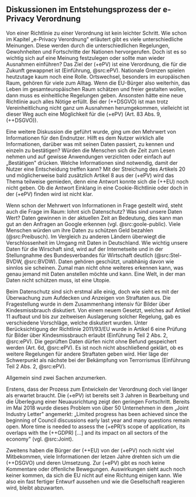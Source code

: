## Diskussionen im Entstehungsprozess der e-Privacy Verordnung

Von einer Richtlinie zu einer Verordnung ist kein leichter Schritt. Wie schon im Kapitel „e-Privacy Verordnung" erläutert gibt es viele unterschiedliche Meinungen. Diese werden durch die unterschiedlichen Regelungen, Gewohnheiten und Fortschritte der Nationen hervorgerufen. Doch ist es so wichtig sich auf eine Meinung festzulegen oder sollte man wieder Ausnahmen einführen? Das Ziel der (+ePV) ist eine Verordnung, die für die Zukunft gewappnet ist (Einführung, @src:ePV). Nationale Grenzen spielen heutzutage kaum noch eine Rolle. Ortswechsel, besonders im europäischen Raum, gehören für viele zum Alltag. Wenn die EU-Bürger also weiterhin, das Leben im gesamteuropäischen Raum schätzen und freier gestalten wollen, dann muss es einheitliche Regelungen geben. Ansonsten hätte eine neue Richtlinie auch alles Nötige erfüllt. Bei der (++DSGVO) ist man trotz Vereinheitlichung nicht ganz um Ausnahmen herumgekommen, vielleicht ist dieser Weg auch eine Möglichkeit für die (+ePV) (Art. 83 Abs. 9, (++DSGVO)).

Eine weitere Diskussion die geführt wurde, ging um den Mehrwert von Informationen für den Endnutzer. Hilft es dem Nutzer wirklich alle Informationen, darüber was mit seinen Daten passiert, zu kennen und einzeln zu bestätigen? Würden die Menschen sich die Zeit zum Lesen nehmen und auf gewisse Anwendungen verzichten oder einfach auf „Bestätigen" drücken. Welche Informationen sind notwendig, damit der Nutzer eine Entscheidung treffen kann? Mit der Streichung des Artikels 20 und möglicherweise bald zusätzlich Artikel 8 aus der (+ePV) wird das Thema teilweise gemieden, denn eine Antwort konnte sich die (++EU) noch nicht geben. Ob die Antwort Einklang in eine Cookie-Richtlinie oder doch in der (+ePV) finden wird ist nicht klar.

Wenn schon der Mehrwert von Informationen in Frage gestellt wird, steht auch die Frage im Raum: lohnt sich Datenschutz? Was sind unsere Daten Wert? Daten gewinnen in der aktuellen Zeit an Bedeutung, dies kann man gut an den Anfragen an Google erkennen (vgl. @src:goole-public). Viele Menschen würden um ihre Daten zu schützen Geld bezahlen (@src:Preibusch). Im Vergleich zu anderen Ländern überwiegt die Verschlossenheit im Umgang mit Daten in Deutschland. Wie wichtig unsere Daten für die Wirschaft sind, wird auf der Internetseite und in der Stellungnahme des Bundesverbandes für Wirtschaft deutlich (@src:Stel-BVDW, @src:BVDW). Daten gehören geschützt, unabhänig davon wie sinnlos sie scheinen. Zumal man nicht ohne weiteres erkennen kann, was genau jemand mit Daten anstellen möchte und kann. Eine Welt, in der man Daten nicht schützen muss, ist eine Utopie.

Beim Datenschutz sind sich erstmal alle einig, doch wie sieht es mit der Überwachung zum Aufdecken und Anzeigen von Straftaten aus. Die Fragestellung wurde in dem Zusammenhang intensiv für Bilder über Kindesmissbrauch diskutiert. Von einem neuem Gesetzt, welches auf Artikel 11 aufbaut und bis zur zeitweisen Auslagerung solcher Regelung, gab es verschiedene Vorschläge, welche diskutiert wurden. Unter Berücksichtigung der Richtlinie 2011/93/EU wurde in Artikel 6 eine Prüfung für Bilder über Kindesmissbrauch erlaubt (Einführung Teil 2 Abs. 2, @src:ePV). Die geprüften Daten dürfen nicht ohne Befund gespeichert werden (Art. 6d, @src:ePV). Es ist noch nicht abschließend geklärt, ob es weitere Regelungen für andere Straftaten geben wird. Hier läge der Schwerpunkt als nächste bei der Bekämpfung von Terrorrismus (Einführung Teil 2 Abs. 2, @src:ePV).

Allgemein sind zwei Sachen anzumerken.

Erstens, dass der Prozess zum Entwickeln der Verordnung doch viel länger als erwartet braucht. Die (+ePV) ist bereits seit 3 Jahren in Bearbeitung und die Überlegung einer Neuausrichtung zeigt den geringen Fortschritt. Bereits im Mai 2018 wurde dieses Problem von über 50 Unternehmen in dem „Joint Industry Letter" angemerkt: „Limited progress has been achieved since the beginning of Council discussions early last year and many questions remain open. More time is needed to assess the (+ePR)’s scope of application, its overlaps with the (++GDPR) [...] and its impact on all sectors of the economy" (vgl. @src:Joint).

Zweitens haben die Bürger der (++EU) von der (+ePV) noch nicht viel Mitbekommen, viele Informationen der letzen Jahre drehten sich um die (++DSGVO) und deren Umsetzung. Zur (+ePV) gibt es noch keine Kommentare oder öffenliche Bewegungen. Auswirkungen sieht auch noch keiner kommen, da sich die EU nicht auf eine Richtung einigen kann. Wie also ein fast fertiger Entwurf aussehen und wie die Gesellschaft reagieren wird, bleibt abzuwarten.
